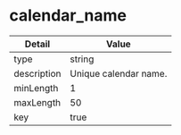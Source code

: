 # calendar_name
| Detail | Value |
| ------ | ----- |
| type | string |
| description | Unique calendar name. |
| minLength | 1 |
| maxLength | 50 |
| key | true |

